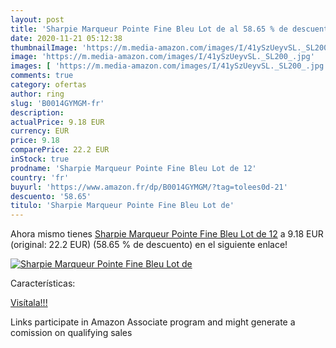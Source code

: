 ```yaml
---
layout: post
title: 'Sharpie Marqueur Pointe Fine Bleu Lot de al 58.65 % de descuento'
date: 2020-11-21 05:12:38
thumbnailImage: 'https://m.media-amazon.com/images/I/41ySzUeyvSL._SL200_.jpg'
image: 'https://m.media-amazon.com/images/I/41ySzUeyvSL._SL200_.jpg'
images: [ 'https://m.media-amazon.com/images/I/41ySzUeyvSL._SL200_.jpg' ]
comments: true
category: ofertas
author: ring
slug: 'B0014GYMGM-fr'
description:
actualPrice: 9.18 EUR
currency: EUR
price: 9.18
comparePrice: 22.2 EUR
inStock: true
prodname: 'Sharpie Marqueur Pointe Fine Bleu Lot de 12'
country: 'fr'
buyurl: 'https://www.amazon.fr/dp/B0014GYMGM/?tag=tolees0d-21'
descuento: '58.65'
titulo: 'Sharpie Marqueur Pointe Fine Bleu Lot de'
---
```


Ahora mismo tienes [Sharpie Marqueur Pointe Fine Bleu Lot de 12](https://www.amazon.fr/dp/B0014GYMGM/?tag=tolees0d-21) a 9.18 EUR (original: 22.2 EUR) (58.65 %  de descuento) en el siguiente enlace!

[![Sharpie Marqueur Pointe Fine Bleu Lot de](https://m.media-amazon.com/images/I/41ySzUeyvSL._SL200_.jpg)](https://www.amazon.fr/dp/B0014GYMGM/?tag=tolees0d-21)

Características:


[Visítala!!!](https://www.amazon.fr/dp/B0014GYMGM/?tag=tolees0d-21)

Links participate in Amazon Associate program and might generate a comission on qualifying sales
